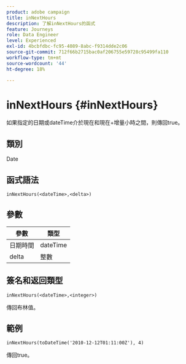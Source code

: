 ```yaml
---
product: adobe campaign
title: inNextHours
description: 了解inNextHours的函式
feature: Journeys
role: Data Engineer
level: Experienced
exl-id: 4bcbfdbc-fc95-4089-8abc-f9314dde2c06
source-git-commit: 712f66b2715bac0af206755e59728c95499fa110
workflow-type: tm+mt
source-wordcount: '44'
ht-degree: 18%

---
```


# inNextHours {#inNextHours}

如果指定的日期或dateTime介於現在和現在+增量小時之間，則傳回true。

## 類別

Date

## 函式語法

`inNextHours(<dateTime>,<delta>)`

## 參數

| 參數 | 類型 |
|-----------|------------------|
| 日期時間 | dateTime |
| delta | 整數 |

## 簽名和返回類型

`inNextHours(<dateTime>,<integer>)`

傳回布林值。

## 範例

`inNextHours(toDateTime('2010-12-12T01:11:00Z'), 4)`

傳回true。
